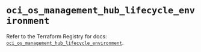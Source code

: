 # `oci_os_management_hub_lifecycle_environment`

Refer to the Terraform Registry for docs: [`oci_os_management_hub_lifecycle_environment`](https://registry.terraform.io/providers/oracle/oci/6.18.0/docs/resources/os_management_hub_lifecycle_environment).
